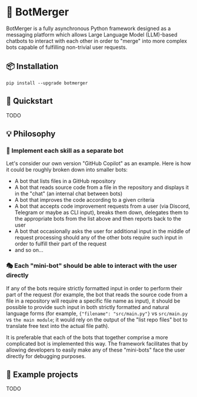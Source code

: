 # 🔀 BotMerger

BotMerger is a fully asynchronous Python framework designed as a messaging platform which allows Large Language Model
(LLM)-based chatbots to interact with each other in order to "merge" into more complex bots capable of fulfilling
non-trivial user requests.

## 📦 Installation

```shell
pip install --upgrade botmerger
```

## 🚀 Quickstart

TODO

## 💡 Philosophy

### 🧩 Implement each skill as a separate bot

Let's consider our own version "GitHub Copilot" as an example. Here is how it could be roughly broken down into smaller
bots:
- A bot that lists files in a GitHub repository
- A bot that reads source code from a file in the repository and displays it in the "chat" (an internal chat between
  bots)
- A bot that improves the code according to a given criteria
- A bot that accepts code improvement requests from a user (via Discord, Telegram or maybe as CLI input), breaks
  them down, delegates them to the appropriate bots from the list above and then reports back to the user
- A bot that occasionally asks the user for additional input in the middle of request processing should any of the
  other bots require such input in order to fulfill their part of the request
- and so on...

### 🎭 Each "mini-bot" should be able to interact with the user directly

If any of the bots require strictly formatted input in order to perform their part of the request (for example, the
bot that reads the source code from a file in a repository will require a specific file name as input), it should be
possible to provide such input in both strictly formatted and natural language forms (for example,
`{"filename": "src/main.py"}` vs `src/main.py` vs `the main module`; it would rely on the output of the "list repo files"
bot to translate free text into the actual file path).

It is preferable that each of the bots that together comprise a more complicated bot is implemented this way. The
framework facilitates that by allowing developers to easily make any of these "mini-bots" face the user directly for
debugging purposes.

## 🍭 Example projects

TODO
